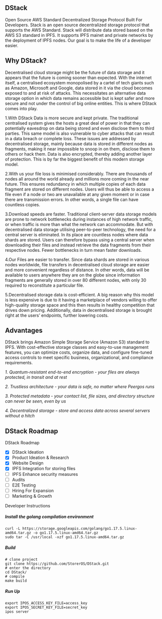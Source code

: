 ## DStack
Open Source AWS Standard Decentralized Storage Protocol Built For Developers.
Stack is an open source decentralized storage protocol that supports the AWS Standard. Stack will distribute data stored based on the AWS S3 standard in IPFS. It supports IPFS mainet and private networks by the deployment of IPFS nodes. Our goal is to make the life of a developer easier.

## Why DStack?
Decentralised cloud storage might be the future of data storage and it appears that the future is coming sooner than expected. With the internet itself, a centralised ecosystem monopolised by a cartel of tech giants such as Amazon, Microsoft and Google, data stored in it via the cloud becomes exposed to and at risk of attacks. This necessitates an alternative data storage option in which data remains accessible but is kept safer and more secure and not under the control of big online entities. This is where DStack comes into play.

1.With DStack Data is more secure and kept private. The traditional centralised system gives the hosts a great deal of power in that they can potentially eavesdrop on data being stored and even disclose them to third parties. This same model is also vulnerable to cyber attacks that can result in a data breach or complete loss. These issues are addressed by decentralised storage, mainly because data is stored in different nodes as fragments, making it near impossible to snoop in on them, disclose them to others or hack them. Data is also encrypted, thereby adding another layer of protection. This is by far the biggest benefit of this modern storage model.

2.With us your file loss is minimised considerably. There are thousands of nodes all around the world already and millions more coming in the near future. This ensures redundancy in which multiple copies of each data fragment are stored on different nodes. Users will thus be able to access a file even if a node or two are unavailable at any given moment or in case there are transmission errors. In other words, a single file can have countless copies.

3.Download speeds are faster. Traditional client-server data storage models are prone to network bottlenecks during instances of high network traffic, or when traffic is more than what the network can accommodate. But with decentralised data storage utilising peer-to-peer technology, the need for a central server is eliminated. In its place are countless nodes where data shards are stored. Users can therefore bypass using a central server when downloading their files and instead retrieve the data fragments from their respective nodes. Fewer bottlenecks in turn mean faster downloads.

4.Our Files are easier to transfer. Since data shards are stored in various nodes worldwide, file transfers in decentralised cloud storage are easier and more convenient regardless of distance. In other words, data will be available to users anywhere they are on the globe since information fragments are generally stored in over 80 different nodes, with only 30 required to reconstitute a particular file.

5.Decentralised storage data is cost-efficient. A big reason why this model is less expensive is due to it having a marketplace of vendors willing to offer high-quality storage space and this then results in healthy competition that drives down pricing. Additionally, data in decentralised storage is brought right at the users’ endpoints, further lowering costs.

## Advantages
DStack brings Amazon Simple Storage Service (Amazon S3) standard to IPFS. With cost-effective storage classes and easy-to-use management features, you can optimize costs, organize data, and configure fine-tuned access controls to meet specific business, organizational, and compliance requirements.

*1. Quantum-resistant end-to-end encryption - your files are always protected, in transit and at rest*

*2. Trustless architecture - your data is safe, no matter where Peergos runs*

*3. Protected metadata - your contact list, file sizes, and directory structure can never be seen, even by us*
 
*4. Decentralized storage - store and access data across several servers without a hitch*


## DStack Roadmap

DStack Roadmap
- [x] DStack Ideation
- [x] Product Ideation & Research
- [x] Website Design
- [x] IPFS Integration for storing files
- [ ] IPFS Enhance security measures
- [ ] Audits
- [ ] E2E Testing
- [ ] Hiring For Expansion
- [ ] Marketing & Growth 

Developer Instructions

##### Install the golang compilation environment
```
curl -L https://storage.googleapis.com/golang/go1.17.5.linux-amd64.tar.gz -o go1.17.5.linux-amd64.tar.gz 
sudo tar -C /usr/local -xzf go1.17.5.linux-amd64.tar.gz
```
##### Build

```
# clone project
git clone https://github.com/StorerOS/DStack.git
# enter the directory
cd DStack/
# compile
make build
```

##### Run Up
```
export IPOS_ACCESS_KEY_FILE=access_key 
export IPOS_SECRET_KEY_FILE=secret_key
ipos server
```
